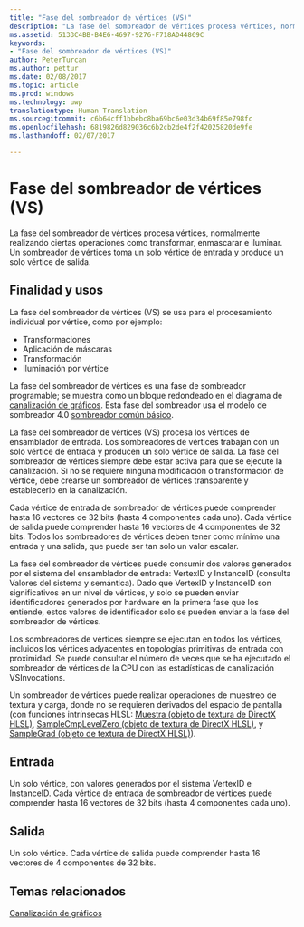 ```yaml
---
title: "Fase del sombreador de vértices (VS)"
description: "La fase del sombreador de vértices procesa vértices, normalmente realizando ciertas operaciones como transformar, enmascarar e iluminar. Un sombreador de vértices toma un solo vértice de entrada y produce un solo vértice de salida."
ms.assetid: 5133C4BB-B4E6-4697-9276-F718AD44869C
keywords:
- "Fase del sombreador de vértices (VS)"
author: PeterTurcan
ms.author: pettur
ms.date: 02/08/2017
ms.topic: article
ms.prod: windows
ms.technology: uwp
translationtype: Human Translation
ms.sourcegitcommit: c6b64cff1bbebc8ba69bc6e03d34b69f85e798fc
ms.openlocfilehash: 6819826d829036c6b2cb2de4f2f42025820de9fe
ms.lasthandoff: 02/07/2017

---
```


# <a name="vertex-shader-vs-stage"></a>Fase del sombreador de vértices (VS)


La fase del sombreador de vértices procesa vértices, normalmente realizando ciertas operaciones como transformar, enmascarar e iluminar. Un sombreador de vértices toma un solo vértice de entrada y produce un solo vértice de salida.

## <a name="span-idpurposeandusesspanspan-idpurposeandusesspanspan-idpurposeandusesspanpurpose-and-uses"></a><span id="Purpose_and_uses"></span><span id="purpose_and_uses"></span><span id="PURPOSE_AND_USES"></span>Finalidad y usos


La fase del sombreador de vértices (VS) se usa para el procesamiento individual por vértice, como por ejemplo:

-   Transformaciones
-   Aplicación de máscaras
-   Transformación
-   Iluminación por vértice

La fase del sombreador de vértices es una fase de sombreador programable; se muestra como un bloque redondeado en el diagrama de [canalización de gráficos](graphics-pipeline.md). Esta fase del sombreador usa el modelo de sombreador 4.0 [sombreador común básico](https://msdn.microsoft.com/library/windows/desktop/bb509580).

La fase del sombreador de vértices (VS) procesa los vértices de ensamblador de entrada. Los sombreadores de vértices trabajan con un solo vértice de entrada y producen un solo vértice de salida. La fase del sombreador de vértices siempre debe estar activa para que se ejecute la canalización. Si no se requiere ninguna modificación o transformación de vértice, debe crearse un sombreador de vértices transparente y establecerlo en la canalización.

Cada vértice de entrada de sombreador de vértices puede comprender hasta 16 vectores de 32 bits (hasta 4 componentes cada uno). Cada vértice de salida puede comprender hasta 16 vectores de 4 componentes de 32 bits. Todos los sombreadores de vértices deben tener como mínimo una entrada y una salida, que puede ser tan solo un valor escalar.

La fase del sombreador de vértices puede consumir dos valores generados por el sistema del ensamblador de entrada: VertexID y InstanceID (consulta Valores del sistema y semántica). Dado que VertexID y InstanceID son significativos en un nivel de vértices, y solo se pueden enviar identificadores generados por hardware en la primera fase que los entiende, estos valores de identificador solo se pueden enviar a la fase del sombreador de vértices.

Los sombreadores de vértices siempre se ejecutan en todos los vértices, incluidos los vértices adyacentes en topologías primitivas de entrada con proximidad. Se puede consultar el número de veces que se ha ejecutado el sombreador de vértices de la CPU con las estadísticas de canalización VSInvocations.

Un sombreador de vértices puede realizar operaciones de muestreo de textura y carga, donde no se requieren derivados del espacio de pantalla (con funciones intrínsecas HLSL: [Muestra (objeto de textura de DirectX HLSL)](https://msdn.microsoft.com/library/windows/desktop/bb509695), [SampleCmpLevelZero (objeto de textura de DirectX HLSL)](https://msdn.microsoft.com/library/windows/desktop/bb509697), y [SampleGrad (objeto de textura de DirectX HLSL)](https://msdn.microsoft.com/library/windows/desktop/bb509698)).

## <a name="span-idinputspanspan-idinputspanspan-idinputspaninput"></a><span id="Input"></span><span id="input"></span><span id="INPUT"></span>Entrada


Un solo vértice, con valores generados por el sistema VertexID e InstanceID. Cada vértice de entrada de sombreador de vértices puede comprender hasta 16 vectores de 32 bits (hasta 4 componentes cada uno).

## <a name="span-idoutputspanspan-idoutputspanspan-idoutputspanoutput"></a><span id="Output"></span><span id="output"></span><span id="OUTPUT"></span>Salida


Un solo vértice. Cada vértice de salida puede comprender hasta 16 vectores de 4 componentes de 32 bits.

## <a name="span-idrelated-topicsspanrelated-topics"></a><span id="related-topics"></span>Temas relacionados


[Canalización de gráficos](graphics-pipeline.md)

 

 





